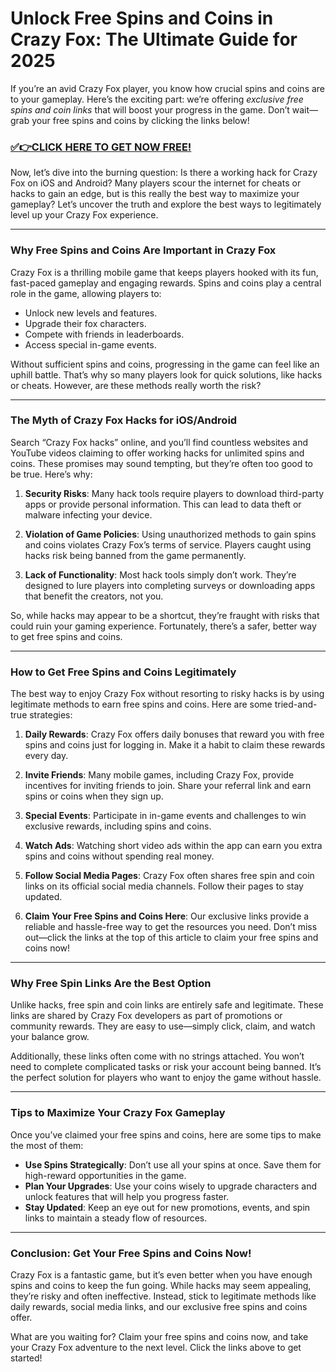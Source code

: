 # Unlock Free Spins and Coins in Crazy Fox: The Ultimate Guide for 2025

If you’re an avid Crazy Fox player, you know how crucial spins and coins are to your gameplay. Here’s the exciting part: we’re offering *exclusive free spins and coin links* that will boost your progress in the game. Don’t wait—grab your free spins and coins by clicking the links below!

### [✅👉CLICK HERE TO GET NOW FREE!](https://freeforyou.xyz/crazy/fox/spins/coins/)

Now, let’s dive into the burning question: Is there a working hack for Crazy Fox on iOS and Android? Many players scour the internet for cheats or hacks to gain an edge, but is this really the best way to maximize your gameplay? Let’s uncover the truth and explore the best ways to legitimately level up your Crazy Fox experience.

---

### Why Free Spins and Coins Are Important in Crazy Fox

Crazy Fox is a thrilling mobile game that keeps players hooked with its fun, fast-paced gameplay and engaging rewards. Spins and coins play a central role in the game, allowing players to:

- Unlock new levels and features.
- Upgrade their fox characters.
- Compete with friends in leaderboards.
- Access special in-game events.

Without sufficient spins and coins, progressing in the game can feel like an uphill battle. That’s why so many players look for quick solutions, like hacks or cheats. However, are these methods really worth the risk?

---

### The Myth of Crazy Fox Hacks for iOS/Android

Search “Crazy Fox hacks” online, and you’ll find countless websites and YouTube videos claiming to offer working hacks for unlimited spins and coins. These promises may sound tempting, but they’re often too good to be true. Here’s why:

1. **Security Risks**: Many hack tools require players to download third-party apps or provide personal information. This can lead to data theft or malware infecting your device.

2. **Violation of Game Policies**: Using unauthorized methods to gain spins and coins violates Crazy Fox’s terms of service. Players caught using hacks risk being banned from the game permanently.

3. **Lack of Functionality**: Most hack tools simply don’t work. They’re designed to lure players into completing surveys or downloading apps that benefit the creators, not you.

So, while hacks may appear to be a shortcut, they’re fraught with risks that could ruin your gaming experience. Fortunately, there’s a safer, better way to get free spins and coins.

---

### How to Get Free Spins and Coins Legitimately

The best way to enjoy Crazy Fox without resorting to risky hacks is by using legitimate methods to earn free spins and coins. Here are some tried-and-true strategies:

1. **Daily Rewards**: Crazy Fox offers daily bonuses that reward you with free spins and coins just for logging in. Make it a habit to claim these rewards every day.

2. **Invite Friends**: Many mobile games, including Crazy Fox, provide incentives for inviting friends to join. Share your referral link and earn spins or coins when they sign up.

3. **Special Events**: Participate in in-game events and challenges to win exclusive rewards, including spins and coins.

4. **Watch Ads**: Watching short video ads within the app can earn you extra spins and coins without spending real money.

5. **Follow Social Media Pages**: Crazy Fox often shares free spin and coin links on its official social media channels. Follow their pages to stay updated.

6. **Claim Your Free Spins and Coins Here**: Our exclusive links provide a reliable and hassle-free way to get the resources you need. Don’t miss out—click the links at the top of this article to claim your free spins and coins now!

---

### Why Free Spin Links Are the Best Option

Unlike hacks, free spin and coin links are entirely safe and legitimate. These links are shared by Crazy Fox developers as part of promotions or community rewards. They are easy to use—simply click, claim, and watch your balance grow.

Additionally, these links often come with no strings attached. You won’t need to complete complicated tasks or risk your account being banned. It’s the perfect solution for players who want to enjoy the game without hassle.

---

### Tips to Maximize Your Crazy Fox Gameplay

Once you’ve claimed your free spins and coins, here are some tips to make the most of them:

- **Use Spins Strategically**: Don’t use all your spins at once. Save them for high-reward opportunities in the game.
- **Plan Your Upgrades**: Use your coins wisely to upgrade characters and unlock features that will help you progress faster.
- **Stay Updated**: Keep an eye out for new promotions, events, and spin links to maintain a steady flow of resources.

---

### Conclusion: Get Your Free Spins and Coins Now!

Crazy Fox is a fantastic game, but it’s even better when you have enough spins and coins to keep the fun going. While hacks may seem appealing, they’re risky and often ineffective. Instead, stick to legitimate methods like daily rewards, social media links, and our exclusive free spins and coins offer.

What are you waiting for? Claim your free spins and coins now, and take your Crazy Fox adventure to the next level. Click the links above to get started!
